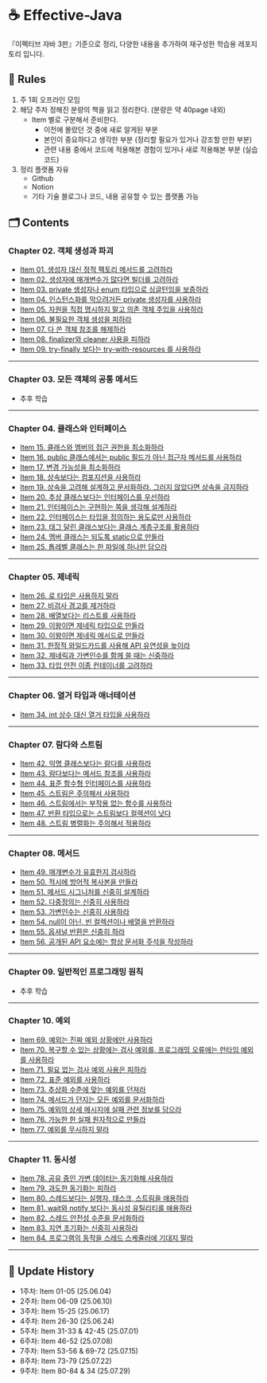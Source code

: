 # ☕ Effective-Java
『이펙티브 자바 3판』기준으로 정리, 다양한 내용을 추가하여 재구성한 학습용 레포지토리 입니다.

## 📑 Rules
1. 주 1회 오프라인 모임
2. 해당 주차 정해진 분량의 책을 읽고 정리한다. (분량은 약 40page 내외)
    - Item 별로 구분해서 준비한다.
        - 이전에 몰랐던 것 중에 새로 알게된 부분
        - 본인이 중요하다고 생각한 부분 (정리할 필요가 있거나 강조할 만한 부분)
        - 관련 내용 중에서 코드에 적용해본 경험이 있거나 새로 적용해본 부분 (실습 코드)
3. 정리 플랫폼 자유
    - Github
    - Notion
    - 기타 기술 블로그나 코드, 내용 공유할 수 있는 플랫폼 가능


## 🗂️ Contents
### Chapter 02. 객체 생성과 파괴
- [Item 01. 생성자 대신 정적 팩토리 메서드를 고려하라](/chapter02/Item-01.md)
- [Item 02. 생성자에 매개변수가 많다면 빌더를 고려하라](/chapter02/Item-02.md)
- [Item 03. private 생성자나 enum 타입으로 싱글턴임을 보증하라](/chapter02/Item-03.md)
- [Item 04. 인스턴스화를 막으려거든 private 생성자를 사용하라](/chapter02/Item-04.md)
- [Item 05. 자원을 직접 명시하지 말고 의존 객체 주입을 사용하라](/chapter02/Item-05.md)
- [Item 06. 불필요한 객체 생성을 피하라](/chapter02/Item-06.md)
- [Item 07. 다 쓴 객체 참조를 해제하라](/chapter02/Item-07.md)
- [Item 08. finalizer와 cleaner 사용을 피하라](/chapter02/Item-08.md)
- [Item 09. try-finally 보다는 try-with-resources 를 사용하라](/chapter02/Item-09.md)

---

### Chapter 03. 모든 객체의 공통 메서드
- 추후 학습

---

### Chapter 04. 클래스와 인터페이스
- [Item 15. 클래스와 멤버의 접근 권한을 최소화하라](/chapter04/Item-15.md)
- [Item 16. public 클래스에서는 public 필드가 아닌 접근자 메서드를 사용하라](/chapter04/Item-16.md)
- [Item 17. 변경 가능성을 최소화하라](/chapter04/Item-17.md)
- [Item 18. 상속보다는 컴포지션을 사용하라](/chapter04/Item-18.md)
- [Item 19. 상속을 고려해 설계하고 문서화하라. 그러지 않았다면 상속을 금지하라](/chapter04/Item-19.md)
- [Item 20. 추상 클래스보다는 인터페이스를 우선하라](/chapter04/Item-20.md)
- [Item 21. 인터페이스는 구현하는 쪽을 생각해 설계하라](/chapter04/Item-21.md)
- [Item 22. 인터페이스는 타입을 정의하는 용도로만 사용하라](/chapter04/Item-22.md)
- [Item 23. 태그 달린 클래스보다는 클래스 계층구조를 활용하라](/chapter04/Item-23.md)
- [Item 24. 멤버 클래스는 되도록 static으로 만들라](/chapter04/Item-24.md)
- [Item 25. 톱레벨 클래스는 한 파일에 하나만 담으라](/chapter04/Item-25.md)


---
### Chapter 05. 제네릭
- [Item 26. 로 타입은 사용하지 말라](/chapter05/Item-26.md)
- [Item 27. 비검사 경고를 제거하라](/chapter05/Item-27.md)
- [Item 28. 배열보다는 리스트를 사용하라](/chapter05/Item-28.md)
- [Item 29. 이왕이면 제네릭 타입으로 만들라](/chapter05/Item-29.md)
- [Item 30. 이왕이면 제네릭 메서드로 만들라](/chapter05/Item-30.md)
- [Item 31. 한정적 와일드카드를 사용해 API 유연성을 높이라](/chapter05/Item-31.md)
- [Item 32. 제네릭과 가변인수를 함께 쓸 때는 신중하라](/chapter05/Item-32.md)
- [Item 33. 타입 안전 이종 컨테이너를 고려하라](/chapter05/Item-33.md)


---
### Chapter 06. 열거 타입과 애너테이션
- [Item 34. int 상수 대신 열거 타입을 사용하라](/chapter06/Item-34.md)


---
### Chapter 07. 람다와 스트림
- [Item 42. 익명 클래스보다는 람다를 사용하라](/chapter07/Item-42.md)
- [Item 43. 람다보다는 메서드 참조를 사용하라](/chapter07/Item-43.md)
- [Item 44. 표준 함수형 인터페이스를 사용하라](/chapter07/Item-44.md)
- [Item 45. 스트림은 주의해서 사용하라](/chapter07/Item-45.md)
- [Item 46. 스트림에서는 부작용 없는 함수를 사용하라](/chapter07/Item-46.md)
- [Item 47. 반환 타입으로는 스트림보다 컬렉션이 낫다](/chapter07/Item-47.md)
- [Item 48. 스트림 병렬화는 주의해서 적용하라](/chapter07/Item-48.md)


---
### Chapter 08. 메서드
- [Item 49. 매개변수가 유효한지 검사하라](/chapter08/Item-49.md)
- [Item 50. 적시에 방어적 복사본을 만들라](/chapter08/Item-50.md)
- [Item 51. 메서드 시그니처를 신중히 설계하라](/chapter08/Item-51.md)
- [Item 52. 다중정의는 신중히 사용하라](/chapter08/Item-52.md)
- [Item 53. 가변인수는 신중히 사용하라](/chapter08/Item-53.md)
- [Item 54. null이 아닌, 빈 컬렉션이나 배열을 반환하라](/chapter08/Item-54.md)
- [Item 55. 옵셔널 반환은 신중히 하라](/chapter08/Item-55.md)
- [Item 56. 공개된 API 요소에는 항상 문서화 주석을 작성하라](/chapter08/Item-56.md)


---
### Chapter 09. 일반적인 프로그래밍 원칙
- 추후 학습


---
### Chapter 10. 예외
- [Item 69. 예외는 진짜 예외 상황에만 사용하라](/chapter10/Item-69.md)
- [Item 70. 복구할 수 있는 상황에는 검사 예외를, 프로그래밍 오류에는 런타임 예외를 사용하라](/chapter10/Item-70.md)
- [Item 71. 필요 없는 검사 예외 사용은 피하라](/chapter10/Item-71.md)
- [Item 72. 표준 예외를 사용하라](/chapter10/Item-72.md)
- [Item 73. 추상화 수준에 맞는 예외를 던져라](/chapter10/Item-73.md)
- [Item 74. 메서드가 던지는 모든 예외를 문서화하라](/chapter10/Item-74.md)
- [Item 75. 예외의 상세 메시지에 실패 관련 정보를 담으라](/chapter10/Item-75.md)
- [Item 76. 가능한 한 실패 원자적으로 만들라](/chapter10/Item-76.md)
- [Item 77. 예외를 무시하지 말라](/chapter10/Item-77.md)


---
### Chapter 11. 동시성
- [Item 78. 공유 중인 가변 데이터는 동기화해 사용하라](/chapter11/Item-78.md)
- [Item 79. 과도한 동기화는 피하라](/chapter11/Item-79.md)
- [Item 80. 스레드보다는 실행자, 태스크, 스트림을 애용하라](/chapter11/Item-80.md)
- [Item 81. wait와 notify 보다는 동시성 유틸리티를 애용하라](/chapter11/Item-81.md)
- [Item 82. 스레드 안전성 수준을 문서화하라](/chapter11/Item-82.md)
- [Item 83. 지연 초기화는 신중히 사용하라](/chapter11/Item-83.md)
- [Item 84. 프로그램의 동작을 스레드 스케줄러에 기대지 말라](/chapter11/Item-84.md)


---
## 📌 Update History
- 1주차: Item 01-05 (25.06.04)
- 2주차: Item 06-09 (25.06.10)
- 3주차: Item 15-25 (25.06.17)
- 4주차: Item 26-30 (25.06.24)
- 5주차: Item 31-33 & 42-45 (25.07.01)
- 6주차: Item 46-52 (25.07.08)
- 7주차: Item 53-56 & 69-72 (25.07.15)
- 8주차: Item 73-79 (25.07.22)
- 9주차: Item 80-84 & 34 (25.07.29)
